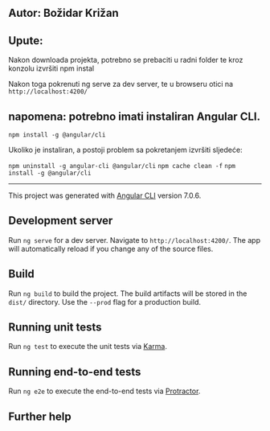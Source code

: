 ## Autor: Božidar Križan


## Upute:

Nakon downloada projekta, potrebno se prebaciti u radni folder te kroz konzolu izvršiti
npm instal

Nakon toga pokrenuti ng serve za dev server, te u browseru otici na `http://localhost:4200/`


## napomena: potrebno imati instaliran  Angular CLI.
`npm install -g @angular/cli`

Ukoliko je instaliran, a postoji problem sa pokretanjem 
izvršiti sljedeće:

`npm uninstall -g angular-cli @angular/cli`
`npm cache clean -f`
`npm install -g @angular/cli`

----------------------------------------------------------------------------------------------
This project was generated with [Angular CLI](https://github.com/angular/angular-cli) version 7.0.6.

## Development server

Run `ng serve` for a dev server. Navigate to `http://localhost:4200/`. The app will automatically reload if you change any of the source files.

## Build

Run `ng build` to build the project. The build artifacts will be stored in the `dist/` directory. Use the `--prod` flag for a production build.

## Running unit tests

Run `ng test` to execute the unit tests via [Karma](https://karma-runner.github.io).

## Running end-to-end tests

Run `ng e2e` to execute the end-to-end tests via [Protractor](http://www.protractortest.org/).

## Further help
